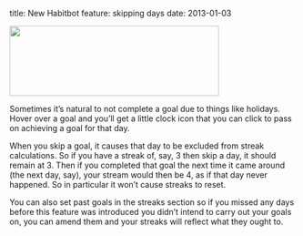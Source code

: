 title: New Habitbot feature: skipping days
date: 2013-01-03

<img src="http://i.imgur.com/7SVxR.png" height="123" width="368"></p>
<p>Sometimes it’s natural to not complete a goal due to things like holidays. Hover over a goal and you’ll get a little clock icon that you can click to pass on achieving a goal for that day.</p>
<p>When you skip a goal, it causes that day to be excluded from streak calculations. So if you have a streak of, say, 3 then skip a day, it should remain at 3. Then if you completed that goal the next time it came around (the next day, say), your stream would then be 4, as if that day never happened. So in particular it won’t cause streaks to reset.</p>
<p>You can also set past goals in the streaks section so if you missed any days before this feature was introduced you didn’t intend to carry out your goals on, you can amend them and your streaks will reflect what they ought to.</p>